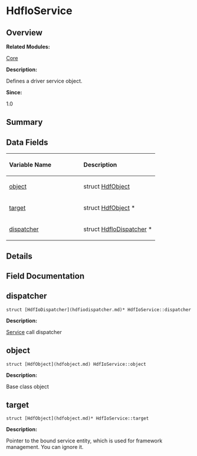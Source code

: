 # HdfIoService<a name="EN-US_TOPIC_0000001054598161"></a>

## **Overview**<a name="section1231012473093530"></a>

**Related Modules:**

[Core](core.md)

**Description:**

Defines a driver service object. 

**Since:**

1.0

## **Summary**<a name="section2006077718093530"></a>

## Data Fields<a name="pub-attribs"></a>

<a name="table742148269093530"></a>
<table><thead align="left"><tr id="row424487222093530"><th class="cellrowborder" valign="top" width="50%" id="mcps1.1.3.1.1"><p id="p1639564560093530"><a name="p1639564560093530"></a><a name="p1639564560093530"></a>Variable Name</p>
</th>
<th class="cellrowborder" valign="top" width="50%" id="mcps1.1.3.1.2"><p id="p1365378017093530"><a name="p1365378017093530"></a><a name="p1365378017093530"></a>Description</p>
</th>
</tr>
</thead>
<tbody><tr id="row710479616093530"><td class="cellrowborder" valign="top" width="50%" headers="mcps1.1.3.1.1 "><p id="p1942838344093530"><a name="p1942838344093530"></a><a name="p1942838344093530"></a><a href="hdfioservice.md#a6ad278c554dab0fa5b2269e3cae22cab">object</a></p>
</td>
<td class="cellrowborder" valign="top" width="50%" headers="mcps1.1.3.1.2 "><p id="p1935341494093530"><a name="p1935341494093530"></a><a name="p1935341494093530"></a>struct <a href="hdfobject.md">HdfObject</a> </p>
</td>
</tr>
<tr id="row61539404093530"><td class="cellrowborder" valign="top" width="50%" headers="mcps1.1.3.1.1 "><p id="p1735301085093530"><a name="p1735301085093530"></a><a name="p1735301085093530"></a><a href="hdfioservice.md#a4b30a5c89ee7213eb1f74898e2ad605c">target</a></p>
</td>
<td class="cellrowborder" valign="top" width="50%" headers="mcps1.1.3.1.2 "><p id="p1418353520093530"><a name="p1418353520093530"></a><a name="p1418353520093530"></a>struct <a href="hdfobject.md">HdfObject</a> * </p>
</td>
</tr>
<tr id="row736175776093530"><td class="cellrowborder" valign="top" width="50%" headers="mcps1.1.3.1.1 "><p id="p590716118093530"><a name="p590716118093530"></a><a name="p590716118093530"></a><a href="hdfioservice.md#a3da28f5ff9b7805e136081bb65952761">dispatcher</a></p>
</td>
<td class="cellrowborder" valign="top" width="50%" headers="mcps1.1.3.1.2 "><p id="p1456352926093530"><a name="p1456352926093530"></a><a name="p1456352926093530"></a>struct <a href="hdfiodispatcher.md">HdfIoDispatcher</a> * </p>
</td>
</tr>
</tbody>
</table>

## **Details**<a name="section1218803229093530"></a>

## **Field Documentation**<a name="section632658158093530"></a>

## dispatcher<a name="a3da28f5ff9b7805e136081bb65952761"></a>

```
struct [HdfIoDispatcher](hdfiodispatcher.md)* HdfIoService::dispatcher
```

 **Description:**

[Service](service.md)  call dispatcher 

## object<a name="a6ad278c554dab0fa5b2269e3cae22cab"></a>

```
struct [HdfObject](hdfobject.md) HdfIoService::object
```

 **Description:**

Base class object 

## target<a name="a4b30a5c89ee7213eb1f74898e2ad605c"></a>

```
struct [HdfObject](hdfobject.md)* HdfIoService::target
```

 **Description:**

Pointer to the bound service entity, which is used for framework management. You can ignore it. 

